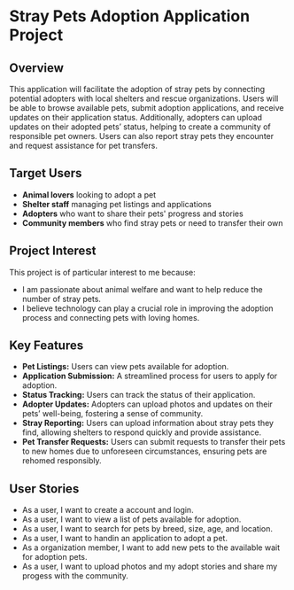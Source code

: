 # Stray Pets Adoption Application Project

## Overview
This application will facilitate the adoption of stray pets by connecting potential adopters with local shelters and rescue organizations. Users will be able to browse available pets, submit adoption applications, and receive updates on their application status. Additionally, adopters can upload updates on their adopted pets’ status, helping to create a community of responsible pet owners. Users can also report stray pets they encounter and request assistance for pet transfers.

## Target Users
- **Animal lovers** looking to adopt a pet
- **Shelter staff** managing pet listings and applications
- **Adopters** who want to share their pets' progress and stories
- **Community members** who find stray pets or need to transfer their own

## Project Interest
This project is of particular interest to me because:
- I am passionate about animal welfare and want to help reduce the number of stray pets.
- I believe technology can play a crucial role in improving the adoption process and connecting pets with loving homes.

## Key Features
- **Pet Listings:** Users can view pets available for adoption.
- **Application Submission:** A streamlined process for users to apply for adoption.
- **Status Tracking:** Users can track the status of their application.
- **Adopter Updates:** Adopters can upload photos and updates on their pets’ well-being, fostering a sense of community.
- **Stray Reporting:** Users can upload information about stray pets they find, allowing shelters to respond quickly and provide assistance.
- **Pet Transfer Requests:** Users can submit requests to transfer their pets to new homes due to unforeseen circumstances, ensuring pets are rehomed responsibly.

## User Stories
- As a user, I want to create a account and login.
- As a user, I want to view a list of pets available for adoption.
- As a user, I want to search for pets by breed, size, age, and location.
- As a user, I want to handin an application to adopt a pet.
- As a organization member, I want to add new pets to the available wait for adoption pets.
- As a user, I want to upload photos and my adopt stories and share my progess with the community.

